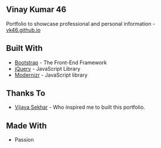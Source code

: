 ## Vinay Kumar 46
Portfolio to showcase professional and personal information - [vk46.github.io](https://vk46.github.io/)

## Built With

* [Bootstrap](https://getbootstrap.com/) - The Front-End Framework
* [jQuery](https://jquery.com/) - JavaScript Library
* [Modernizr](https://modernizr.com/) - JavaScript library

## Thanks To

* [Vijaya Sekhar](https://www.mvijayasekhar.me/) - Who inspired me to built this portfolio.

## Made With

* Passion
